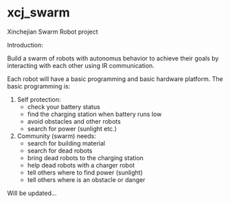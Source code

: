 xcj_swarm
=========

Xinchejian Swarm Robot project

Introduction:

Build a swarm of robots with autonomus behavior to achieve their goals by interacting with each other using IR communication.

Each robot will have a basic programming and basic hardware platform. 
The basic programming is:

1. Self protection: 
	- check your battery status
	- find the charging station when battery runs low
	- avoid obstacles and other robots
	- search for power (sunlight etc.)
2. Community (swarm) needs:
	- search for building material
	- search for dead robots
	- bring dead robots to the charging station
	- help dead robots with a charger robot
	- tell others where to find power (sunlight)
	- tell others where is an obstacle or danger

Will be updated...
